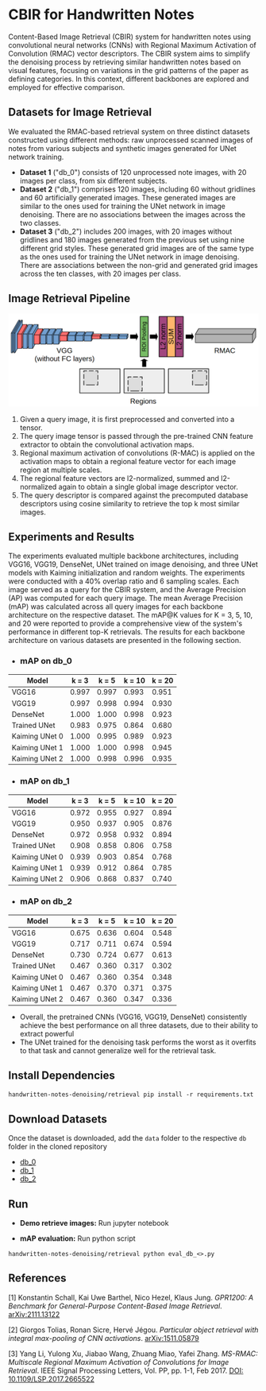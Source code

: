 # CBIR for Handwritten Notes

Content-Based Image Retrieval (CBIR) system for handwritten notes using convolutional neural networks (CNNs) with Regional Maximum Activation of Convolution (RMAC) vector descriptors. The CBIR system aims to simplify the denoising process by retrieving similar handwritten notes based on visual features, focusing on variations in the grid patterns of the paper as defining categories. In this context, different backbones are explored and employed for effective comparison.

## Datasets for Image Retrieval

We evaluated the RMAC-based retrieval system on three distinct datasets constructed using
different methods: raw unprocessed scanned images of notes from various subjects and synthetic
images generated for UNet network training.
- **Dataset 1** ("db_0") consists of 120 unprocessed note images, with 20 images per class,
from six different subjects.
- **Dataset 2** ("db_1") comprises 120 images, including 60 without gridlines and 60 artificially
generated images. These generated images are similar to the ones used for training the
UNet network in image denoising. There are no associations between the images across
the two classes.
- **Dataset 3** ("db_2") includes 200 images, with 20 images without gridlines and 180 images
generated from the previous set using nine different grid styles. These generated grid
images are of the same type as the ones used for training the UNet network in image
denoising. There are associations between the non-grid and generated grid images across
the ten classes, with 20 images per class.

## Image Retrieval Pipeline

![CBIR Pipeline](./assets/CBIR_architecture.png)

1. Given a query image, it is first preprocessed and converted into a tensor.
2. The query image tensor is passed through the pre-trained CNN feature extractor to obtain
the convolutional activation maps.
3. Regional maximum activation of convolutions (R-MAC) is applied on the activation maps
to obtain a regional feature vector for each image region at multiple scales.
4. The regional feature vectors are l2-normalized, summed and l2-normalized again to obtain
a single global image descriptor vector.
5. The query descriptor is compared against the precomputed database descriptors using
cosine similarity to retrieve the top k most similar images.

## Experiments and Results

The experiments evaluated multiple backbone architectures, including VGG16, VGG19, DenseNet, UNet trained on image denoising, and three UNet models with Kaiming initialization and random weights. The experiments were conducted with a 40% overlap ratio and 6 sampling scales. Each image served as a query for the CBIR system, and the Average Precision (AP) was computed for each query image. The mean Average Precision (mAP) was calculated across all query images for each backbone architecture on the respective dataset. The mAP@K values for K = 3, 5, 10, and 20 were reported to provide a comprehensive view of the system's performance in different top-K retrievals. The results for each backbone architecture on various datasets are presented in the following section.

- ### mAP on db\_0

| Model         | k = 3  | k = 5  | k = 10 | k = 20 |
|---------------|--------|--------|--------|--------|
| VGG16         | 0.997  | 0.997  | 0.993  | 0.951  |
| VGG19         | 0.997  | 0.998  | 0.994  | 0.930  |
| DenseNet      | 1.000  | 1.000  | 0.998  | 0.923  |
| Trained UNet  | 0.983  | 0.975  | 0.864  | 0.680  |
| Kaiming UNet 0| 1.000  | 0.995  | 0.989  | 0.923  |
| Kaiming UNet 1| 1.000  | 1.000  | 0.998  | 0.945  |
| Kaiming UNet 2| 1.000  | 0.998  | 0.996  | 0.935  |

- ### mAP on db\_1

| Model         | k = 3  | k = 5  | k = 10 | k = 20 |
|---------------|--------|--------|--------|--------|
| VGG16         | 0.972  | 0.955  | 0.927  | 0.894  |
| VGG19         | 0.950  | 0.937  | 0.905  | 0.876  |
| DenseNet      | 0.972  | 0.958  | 0.932  | 0.894  |
| Trained UNet  | 0.908  | 0.858  | 0.806  | 0.758  |
| Kaiming UNet 0| 0.939  | 0.903  | 0.854  | 0.768  |
| Kaiming UNet 1| 0.939  | 0.912  | 0.864  | 0.785  |
| Kaiming UNet 2| 0.906  | 0.868  | 0.837  | 0.740  |

- ### mAP on db\_2

| Model         | k = 3  | k = 5  | k = 10 | k = 20 |
|---------------|--------|--------|--------|--------|
| VGG16         | 0.675  | 0.636  | 0.604  | 0.548  |
| VGG19         | 0.717  | 0.711  | 0.674  | 0.594  |
| DenseNet      | 0.730  | 0.724  | 0.677  | 0.613  |
| Trained UNet  | 0.467  | 0.360  | 0.317  | 0.302  |
| Kaiming UNet 0| 0.467  | 0.360  | 0.354  | 0.348  |
| Kaiming UNet 1| 0.467  | 0.370  | 0.371  | 0.375  |
| Kaiming UNet 2| 0.467  | 0.360  | 0.347  | 0.336  |

- Overall, the pretrained CNNs (VGG16, VGG19, DenseNet) consistently achieve the best performance on all three datasets, due to their ability to extract powerful
- The UNet trained for the denoising task performs the worst as it overfits to that task and cannot generalize well for the retrieval task.


## Install Dependencies

```console
handwritten-notes-denoising/retrieval pip install -r requirements.txt
```

## Download Datasets

Once the dataset is downloaded, add the `data` folder to the respective `db` folder in the cloned repository

- [db_0](https://archive.org/compress/db_0_20231123/formats=ITEM%20TILE,JPEG,ARCHIVE%20BITTORRENT,METADATA)
- [db_1](https://archive.org/compress/db_1_20231123/formats=ITEM%20TILE,PNG,ARCHIVE%20BITTORRENT,METADATA)
- [db_2](https://archive.org/compress/db_2_20231123/formats=ITEM%20TILE,PNG,ARCHIVE%20BITTORRENT,METADATA)

## Run

- **Demo retrieve images:** Run jupyter notebook

- **mAP evaluation:** Run python script
```console
handwritten-notes-denoising/retrieval python eval_db_<>.py
```


## References

[1] Konstantin Schall, Kai Uwe Barthel, Nico Hezel, Klaus Jung. *GPR1200: A Benchmark for General-Purpose Content-Based Image Retrieval*. [arXiv:2111.13122](https://arxiv.org/abs/2111.13122)

[2] Giorgos Tolias, Ronan Sicre, Hervé Jégou. *Particular object retrieval with integral max-pooling of CNN activations*. [arXiv:1511.05879](https://arxiv.org/abs/1511.05879)

[3] Yang Li, Yulong Xu, Jiabao Wang, Zhuang Miao, Yafei Zhang. *MS-RMAC: Multiscale Regional Maximum Activation of Convolutions for Image Retrieval*. IEEE Signal Processing Letters, Vol. PP, pp. 1-1, Feb 2017. [DOI: 10.1109/LSP.2017.2665522](https://doi.org/10.1109/LSP.2017.2665522)
